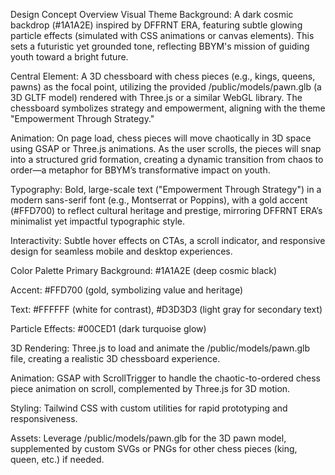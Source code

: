 Design Concept Overview
Visual Theme
Background: A dark cosmic backdrop (#1A1A2E) inspired by DFFRNT ERA, featuring subtle glowing particle effects (simulated with CSS animations or canvas elements). This sets a futuristic yet grounded tone, reflecting BBYM's mission of guiding youth toward a bright future.

Central Element: A 3D chessboard with chess pieces (e.g., kings, queens, pawns) as the focal point, utilizing the provided /public/models/pawn.glb (a 3D GLTF model) rendered with Three.js or a similar WebGL library. The chessboard symbolizes strategy and empowerment, aligning with the theme "Empowerment Through Strategy."

Animation: On page load, chess pieces will move chaotically in 3D space using GSAP or Three.js animations. As the user scrolls, the pieces will snap into a structured grid formation, creating a dynamic transition from chaos to order—a metaphor for BBYM’s transformative impact on youth.

Typography: Bold, large-scale text ("Empowerment Through Strategy") in a modern sans-serif font (e.g., Montserrat or Poppins), with a gold accent (#FFD700) to reflect cultural heritage and prestige, mirroring DFFRNT ERA’s minimalist yet impactful typographic style.

Interactivity: Subtle hover effects on CTAs, a scroll indicator, and responsive design for seamless mobile and desktop experiences.

Color Palette
Primary Background: #1A1A2E (deep cosmic black)

Accent: #FFD700 (gold, symbolizing value and heritage)

Text: #FFFFFF (white for contrast), #D3D3D3 (light gray for secondary text)

Particle Effects: #00CED1 (dark turquoise glow)



3D Rendering: Three.js to load and animate the /public/models/pawn.glb file, creating a realistic 3D chessboard experience.

Animation: GSAP with ScrollTrigger to handle the chaotic-to-ordered chess piece animation on scroll, complemented by Three.js for 3D motion.

Styling: Tailwind CSS with custom utilities for rapid prototyping and responsiveness.

Assets: Leverage /public/models/pawn.glb for the 3D pawn model, supplemented by custom SVGs or PNGs for other chess pieces (king, queen, etc.) if needed.

